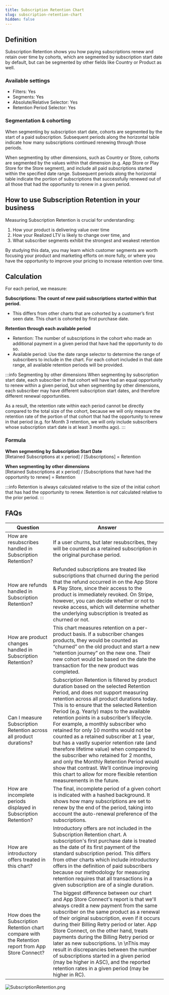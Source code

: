 ```yaml
---
title: Subscription Retention Chart
slug: subscription-retention-chart
hidden: false
---
```


## Definition

Subscription Retention shows you how paying subscriptions renew and retain over time by cohorts, which are segmented by subscription start date by default, but can be segmented by other fields like Country or Product as well.

### Available settings

- Filters: Yes
- Segments: Yes
- Absolute/Relative Selector: Yes
- Retention Period Selector: Yes

### Segmentation & cohorting

When segmenting by subscription start date, cohorts are segmented by the start of a paid subscription. Subsequent periods along the horizontal table indicate how many subscriptions continued renewing through those periods.

When segmenting by other dimensions, such as Country or Store, cohorts are segmented by the values within that dimension (e.g. App Store or Play Store for the Store segment), and include all paid subscriptions started within the specified date range. Subsequent periods along the horizontal table indicate the portion of subscriptions that successfully renewed out of all those that had the opportunity to renew in a given period.

## How to use Subscription Retention in your business

Measuring Subscription Retention is crucial for understanding:

1. How your product is delivering value over time
2. How your Realized LTV is likely to change over time, and
3. What subscriber segments exhibit the strongest and weakest retention

By studying this data, you may learn which customer segments are worth focusing your product and marketing efforts on more fully, or where you have the opportunity to improve your pricing to increase retention over time.

## Calculation

For each period, we measure:

**Subscriptions: The count of new paid subscriptions started within that period.**

- This differs from other charts that are cohorted by a customer’s first seen date. This chart is cohorted by first purchase date.

**Retention through each available period**

- Retention: The number of subscriptions in the cohort who made an additional payment in a given period that have had the opportunity to do so.
- Available period: Use the date range selector to determine the range of subscribers to include in the chart. For each cohort included in that date range, all available retention periods will be provided.

:::info Segmenting by other dimensions
When segmenting by subscription start date, each subscriber in that cohort will have had an equal opportunity to renew within a given period, but when segmenting by other dimensions, each subscriber may have different subscription start dates, and therefore different renewal opportunities.

As a result, the retention rate within each period cannot be directly compared to the total size of the cohort, because we will only measure the retention rate of the portion of that cohort that had the opportunity to renew in that period (e.g. for Month 3 retention, we will only include subscribers whose subscription start date is at least 3 months ago).
:::

### Formula

**When segmenting by Subscription Start Date**  
[Retained Subscriptions at x period] / [Subscriptions] = Retention

**When segmenting by other dimensions**  
[Retained Subscriptions at x period] / [Subscriptions that have had the opportunity to renew] = Retention

:::info
Retention is always calculated relative to the size of the initial cohort that has had the opportunity to renew. Retention is _not_ calculated relative to the prior period.
:::

## FAQs

| Question                                                                                            | Answer                                                                                                                                                                                                                                                                                                                                                                                                                                                                                                                                                                                                                                                                                                                                                |
| --------------------------------------------------------------------------------------------------- | ----------------------------------------------------------------------------------------------------------------------------------------------------------------------------------------------------------------------------------------------------------------------------------------------------------------------------------------------------------------------------------------------------------------------------------------------------------------------------------------------------------------------------------------------------------------------------------------------------------------------------------------------------------------------------------------------------------------------------------------------------- |
| How are resubscribes handled in Subscription Retention?                                             | If a user churns, but later resubscribes, they will be counted as a retained subscription in the original purchase period.                                                                                                                                                                                                                                                                                                                                                                                                                                                                                                                                                                                                                            |
| How are refunds handled in Subscription Retention?                                                  | Refunded subscriptions are treated like subscriptions that churned during the period that the refund occurred in on the App Store & Play Store, since their access to the product is immediately revoked. On Stripe, however, you can decide whether or not to revoke access, which will determine whether the underlying subscription is treated as churned or not.                                                                                                                                                                                                                                                                                                                                                                                  |
| How are product changes handled in Subscription Retention?                                          | This chart measures retention on a per-product basis. If a subscriber changes products, they would be counted as “churned” on the old product and start a new “retention journey” on the new one. Their new cohort would be based on the date the transaction for the new product was completed.                                                                                                                                                                                                                                                                                                                                                                                                                                                      |
| Can I measure Subscription Retention across all product durations?                                  | Subscription Retention is filtered by product duration based on the selected Retention Period, and does not support measuring retention across all product durations today. This is to ensure that the selected Retention Period (e.g. Yearly) maps to the available retention points in a subscriber’s lifecycle. For example, a monthly subscriber who retained for only 10 months would not be counted as a retained subscriber at 1 year, but has a vastly superior retention rate (and therefore lifetime value) when compared to the subscriber who retained for 2 months, and only the Monthly Retention Period would show that contrast. We’ll continue improving this chart to allow for more flexible retention measurements in the future. |
| How are incomplete periods displayed in Subscription Retention?                                     | The final, incomplete period of a given cohort is indicated with a hashed background. It shows how many subscriptions are set to renew by the end of the period, taking into account the auto-renewal preference of the subscriptions.                                                                                                                                                                                                                                                                                                                                                                                                                                                                                                                |
| How are introductory offers treated in this chart?                                                  | Introductory offers are not included in the Subscription Retention chart. A subscription's first purchase date is treated as the date of its first payment of the standard subscription period. This differs from other charts which include introductory offers in the definition of paid subscribers because our methodology for measuring retention requires that all transactions in a given subscription are of a single duration.                                                                                                                                                                                                                                                                                                               |
| How does the Subscription Retention chart compare with the Retention report from App Store Connect? | The biggest difference between our chart and App Store Connect's report is that we'll always credit a new payment from the same subscriber on the same product as a renewal of their original subscription, even if it occurs during their Billing Retry period or later. App Store Connect, on the other hand, treats payments during the Billing Retry period or later as new subscriptions. \n \nThis may result in discrepancies between the number of subscriptions started in a given period (may be higher in ASC), and the reported retention rates in a given period (may be higher in RC).                                                                                                                                                  |

![](/images/88a06a8-SubscriptionRetention_71b5197278c7f2ff96dd0414506474e0.png "SubscriptionRetention.png")
